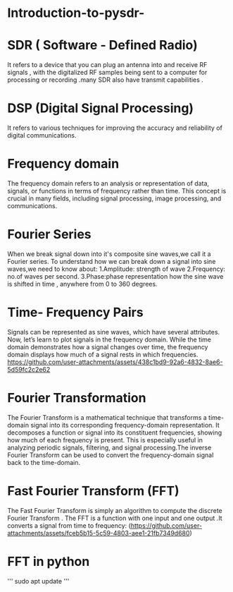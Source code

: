 
# Introduction-to-pysdr-
# SDR ( Software - Defined Radio)
It refers to a device that you can plug an antenna into and receive RF signals , with the digitalized RF samples being sent to a computer for processing or recording .many SDR also have transmit capabilities .
# DSP (Digital Signal Processing)
It refers to various techniques for improving the accuracy and reliability of digital communications.
# Frequency domain 
The frequency domain refers to an analysis or representation of data, signals, or functions in terms of frequency rather than time. This concept is crucial in many fields, including signal processing, image processing, and communications.
# Fourier Series
When we break signal down into it's composite sine waves,we call it a Fourier series. 
To understand how we can break down a signal into sine waves,we need to know about:
1.Amplitude: strength of wave
2.Frequency: no.of waves per second.
3.Phase:phase representation how the sine wave is shifted in time , anywhere from 0 to 360 degrees.
# Time- Frequency Pairs
Signals can be represented as sine waves, which have several attributes. Now, let’s learn to plot signals in the frequency domain. While the time domain demonstrates how a signal changes over time, the frequency domain displays how much of a signal rests in which frequencies.
https://github.com/user-attachments/assets/438c1bd9-92a6-4832-8ae6-5d59fc2c2e62
# Fourier Transformation 
The Fourier Transform is a mathematical technique that transforms a time-domain signal into its corresponding frequency-domain representation. It decomposes a function or signal into its constituent frequencies, showing how much of each frequency is present. This is especially useful in analyzing periodic signals, filtering, and signal processing.The inverse Fourier Transform can be used to convert the frequency-domain signal back to the time-domain.
# Fast Fourier Transform (FFT)
The Fast Fourier Transform  is simply an algorithm to compute the discrete Fourier Transform . The FFT is a function with one input and one output .It converts a signal from time to frequency:
(https://github.com/user-attachments/assets/fceb5b15-5c59-4803-aee1-21fb7349d680)
# FFT in python 
'''
sudo apt update
'''
